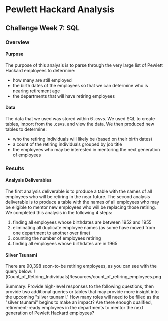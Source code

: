 # Pewlett Hackard Analysis
## Challenge Week 7: SQL
### Overview
#### Purpose
The purpose of this analysis is to parse through the very large list of Pewlett Hackard employees to determine:
- how many are still employed
- the birth dates of the employees so that we can determine who is nearing retirement age
- the departments that will have retiring employees

#### Data
The data that we used was stored within 6 .csvs. We used SQL to create tables, import from the .csvs, and view the data. We then produced new tables to determine:
- who the retiring individuals will likely be (based on their birth dates)
- a count of the retiring individuals grouped by job title
- the employees who may be interested in mentoring the next generation of employees

### Results
#### Analysis Deliverables
The first analysis deliverable is to produce a table with the names of all employees who will be retiring in the near future. The second analysis deliverable is to produce a table with the names of all employees who may be eligible to mentor new employees who will be replacing those retiring. We completed this analysis in the following 4 steps:
1. finding all employees whose birthdates are between 1952 and 1955
2. eliminating all duplicate employee names (as some have moved from one department to another over time)
3. counting the number of employees retiring
4. finding all employees whose birthdates are in 1965

#### Silver Tsunami
There are 90,398 soon-to-be retiring employees, as you can see with the query below:
!(Count_of_Retiring_Individuals)Resources/count_of_retiring_employees.png



Summary: Provide high-level responses to the following questions, then provide two additional queries or tables that may provide more insight into the upcoming "silver tsunami."
How many roles will need to be filled as the "silver tsunami" begins to make an impact?
Are there enough qualified, retirement-ready employees in the departments to mentor the next generation of Pewlett Hackard employees?

